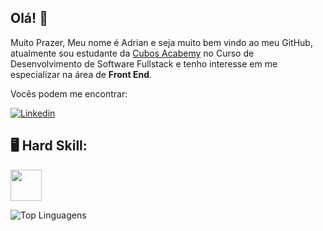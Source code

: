 ## Olá! 👋

Muito Prazer, Meu nome é Adrian e seja muito bem vindo ao meu GitHub, atualmente sou estudante da [Cubos Acabemy](https://cubos.academy/) no Curso de Desenvolvimento de Software Fullstack e tenho interesse em me especializar na área de **Front End**.

Vocês podem me encontrar:

[![Linkedin](https://img.shields.io/badge/LinkedIn-0077B5?style=for-the-badge&logo=linkedin&logoColor=white)](https://www.linkedin.com/in/adrian-alvim-dos-reis-ganzo/)

## :desktop_computer: Hard Skill:

<div><img style="width: 50px; height: 50px;" src="https://user-images.githubusercontent.com/25181517/117447155-6a868a00-af3d-11eb-9cfe-245df15c9f3f.png"></div>

![Top Linguagens](https://github-readme-stats.vercel.app/api/top-langs/?username=adrianganzo&theme=transparent&custom_title=Top%20%Linguagens)
